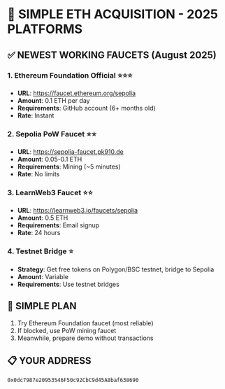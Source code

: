 # 🚰 SIMPLE ETH ACQUISITION - 2025 PLATFORMS

## ✅ NEWEST WORKING FAUCETS (August 2025)

### 1. **Ethereum Foundation Official** ⭐⭐⭐
- **URL**: https://faucet.ethereum.org/sepolia
- **Amount**: 0.1 ETH per day
- **Requirements**: GitHub account (6+ months old)
- **Rate**: Instant

### 2. **Sepolia PoW Faucet** ⭐⭐
- **URL**: https://sepolia-faucet.pk910.de
- **Amount**: 0.05-0.1 ETH
- **Requirements**: Mining (~5 minutes)
- **Rate**: No limits

### 3. **LearnWeb3 Faucet** ⭐⭐
- **URL**: https://learnweb3.io/faucets/sepolia
- **Amount**: 0.5 ETH
- **Requirements**: Email signup
- **Rate**: 24 hours

### 4. **Testnet Bridge** ⭐
- **Strategy**: Get free tokens on Polygon/BSC testnet, bridge to Sepolia
- **Amount**: Variable
- **Requirements**: Use testnet bridges

## 🎯 SIMPLE PLAN
1. Try Ethereum Foundation faucet (most reliable)
2. If blocked, use PoW mining faucet  
3. Meanwhile, prepare demo without transactions

## 📋 YOUR ADDRESS
`0x0dc7987e20953546F50c92CbC9d45A8baf638690`
